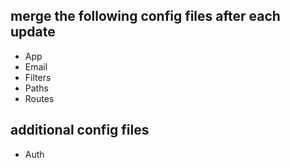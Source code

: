 ## merge the following config files after each update
- App
- Email
- Filters
- Paths
- Routes

## additional config files
- Auth